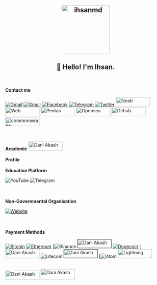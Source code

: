 <h2 align="center"><img align="center" height="150" alt="ihsanmd" src="https://proxy.irismessengers.wtf/insecure/plain/https://member.cash/img/upload/d590fdfdbe.webp" href="https://iris.to/ihsanmd@idt3.com"/></h2>


<h2 align="center">👋 Hello! I'm Ihsan.</h2>

<br>
<br>
<b>Contact me</b>

[![Gmail](https://img.shields.io/badge/Gmail-D14836?style=for-the-badge&logo=gmail&logoColor=white)](mailto:ihsamd@ytjt.org)
[![Gmail](https://img.shields.io/badge/Gmail-D14836?style=for-the-badge&logo=gmail&logoColor=white)](mailto:ihsanmd@skiff.com)
[![Facebook](https://img.shields.io/badge/Facebook-%231877F2.svg?style=for-the-badge&logo=Facebook&logoColor=white)](https://facebook.com/ihsanmd.nft)
[![Telegram](https://img.shields.io/badge/Telegram-2CA5E0?style=for-the-badge&logo=telegram&logoColor=white)](https://t.me/encik_kubis)
[![Twitter](https://img.shields.io/badge/Twitter-%231DA1F2.svg?style=for-the-badge&logo=Twitter&logoColor=white)](https://twitter.com/ihsanmd_)
[<img height="28" width="107" alt="Nostr" src="https://images.indianexpress.com/2022/12/nostr-feat.jpg" />](https://iris.to/ihsanmd@idt3.com) [<img height="28" width="107" alt="Web" src="https://www.kindpng.com/picc/m/137-1372514_my-website-logo-png-transparent-png.png"/>](https://ihsanmd.com)
[<img height="28" width="107" alt="Pentas" src="https://www.pentas.io/pentas-logo-text.svg" />](https://app.pentas.io/user/0xD5DBBEd0c1fb0399A2AAF25bF802bb99Af6EE593) [<img height="28" width="107" alt="Opensea" src="https://storage.googleapis.com/opensea-static/Logomark/OpenSea-Full-Logo%20(dark).png" />](http://opensea.io/0xD5DBBEd0c1fb0399A2AAF25bF802bb99Af6EE593)
[<img height="28" width="107" alt="Github" src="https://logos-world.net/wp-content/uploads/2020/11/GitHub-Emblem.png" />](https://github.com/drihsanmy) [<img height="28" width="107" alt="commonwealth" src="https://cdn-images-1.medium.com/max/1200/1*Ct1Tenlt8GWFcKyG4pBvDQ.png" />](https://commonwealth.im/osmosis/account/osmo1azeqrnhxyznjzs2txccjj2yh9sxg8rtz9yqj4j)



<br>
<br>
<b>Academic</b>

<img height="28" width="107" alt="Dani Akash" src="https://encrypted-tbn0.gstatic.com/images?q=tbn:ANd9GcTKPf5kjRx7VKfmgo6NdLz8-EURYaqyWl-ZWA&usqp=CAU"/>
 

<br>
<br>
<b>Profile</b>


<br>
<br>
<b>Education Platform</b>

![YouTube](https://img.shields.io/badge/YouTube-%23FF0000.svg?style=for-the-badge&logo=YouTube&logoColor=white)
![Telegram](https://img.shields.io/badge/Telegram-2CA5E0?style=for-the-badge&logo=telegram&logoColor=white)



<br>
<br>
<b> Non-Governmental Organisation</b>

[![Website](https://img.shields.io/badge/Website-bws.bio-informational?style=flat-square&color=black&logo=vercel&logoColor=white)](https://bws.bio)


<br>
<br>
<b>Payment Methods</b>

[![Bitcoin](https://img.shields.io/badge/Bitcoin-000?style=for-the-badge&logo=bitcoin&logoColor=white)](https://app.starname.me/profile/*ihsanmd/BTC/)
[![Ethereum](https://img.shields.io/badge/Ethereum-3C3C3D?style=for-the-badge&logo=Ethereum&logoColor=white)](https://app.starname.me/profile/*ihsanmd/ETH/)
[![Binance](https://img.shields.io/badge/Binance-FCD535?style=for-the-badge&logo=binance&logoColor=white)
[<img height="28" width="107" alt="Dani Akash" src="https://www.cryptoninjas.net/wp-content/uploads/binance-pay-crypto-ninjas.jpg"/>]()
[![Dogecoin](https://img.shields.io/badge/dogecoin-B59A30?style=for-the-badge&logo=dogecoin&logoColor=white)](https://app.starname.me/profile/*ihsanmd/DOGE/)
[<img height="28" width="107" alt="Dani Akash" src="https://s.yimg.com/ny/api/res/1.2/Bc.g0btKT2fi0fABiRtT0A--/YXBwaWQ9aGlnaGxhbmRlcjt3PTEyMDA7aD02NzU-/https://media.zenfs.com/en/decrypt_media_980/3229960e45b90197e2300cc119f7f5f2"/>
![Litecoin](https://img.shields.io/badge/Litecoin-A6A9AA?style=for-the-badge&logo=Litecoin&logoColor=white)
[<img height="28" width="107" alt="Dani Akash" src="https://mma.prnewswire.com/media/1815294/Osmosis_Logo.jpg?p=facebook"/>]()
[![Atom](https://img.shields.io/badge/Atom-%2366595C.svg?style=for-the-badge&logo=atom&logoColor=white)
[<img height="28" width="107" alt="Lightning" src="https://encrypted-tbn0.gstatic.com/images?q=tbn:ANd9GcSPXmzRv4wSt6nwItgvnQW98IwjQbAn_R0_fg&usqp=CAU"/>](https://idt3.com/.well-known/lnurlp/ihsanmd)

<br>
<img height="28" width="107" alt="Dani Akash" src="https://adyen.getbynder.com/m/6b88bd989d3ed2a/webimage-pmx-logo-duitnow.jpg" /> <img height="33" width="107" alt="Dani Akash" src="https://camo.githubusercontent.com/d26a3688e30d85c7c0a7317bac72e7d9516e837b4bcf2427cbe7b7850edcceb9/68747470733a2f2f7777772e696b6c616e6c61682e636f6d2f696d616765732f746f797969627061792d7769646765742d736d2d702e706e67" />
